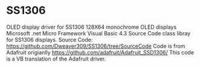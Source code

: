 # SS1306
OLED display driver for SS1306 128X64 monochrome OLED displays
Microsoft .net Micro Framework Visual Basic 4.3 Source Code
class libray for SS1306 displays.
Source Code: https://github.com/Dweaver309/SS1306/tree/SourceCode
Code is from Adafruit origianlly https://github.com/adafruit/Adafruit_SSD1306/
This code is a VB translation of the Adafruit driver.

